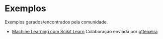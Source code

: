 # Exemplos
Exemplos gerados/encontrados pela comunidade.

* [Machine Learning com Scikit Learn](regressao_scklearn_tutorial_em_portugues/)
Colaboração enviada por [gtteixeira](https://github.com/gtteixeira)
